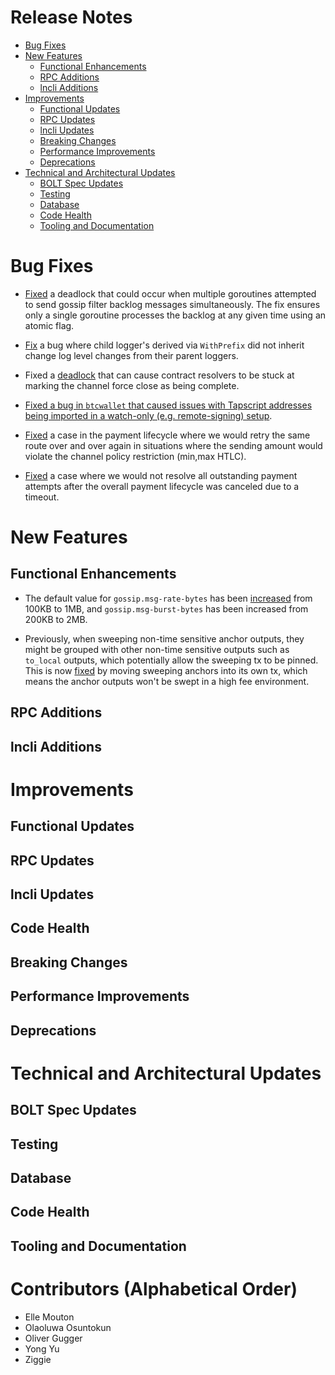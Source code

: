 # Release Notes
- [Bug Fixes](#bug-fixes)
- [New Features](#new-features)
    - [Functional Enhancements](#functional-enhancements)
    - [RPC Additions](#rpc-additions)
    - [lncli Additions](#lncli-additions)
- [Improvements](#improvements)
    - [Functional Updates](#functional-updates)
    - [RPC Updates](#rpc-updates)
    - [lncli Updates](#lncli-updates)
    - [Breaking Changes](#breaking-changes)
    - [Performance Improvements](#performance-improvements)
    - [Deprecations](#deprecations)
- [Technical and Architectural Updates](#technical-and-architectural-updates)
    - [BOLT Spec Updates](#bolt-spec-updates)
    - [Testing](#testing)
    - [Database](#database)
    - [Code Health](#code-health)
    - [Tooling and Documentation](#tooling-and-documentation)

# Bug Fixes

- [Fixed](https://github.com/lightningnetwork/lnd/pull/10097) a deadlock that
  could occur when multiple goroutines attempted to send gossip filter backlog
  messages simultaneously. The fix ensures only a single goroutine processes the
  backlog at any given time using an atomic flag.

- [Fix](https://github.com/lightningnetwork/lnd/pull/10107) a bug where child
  logger's derived via `WithPrefix` did not inherit change log level changes
  from their parent loggers.

- Fixed a [deadlock](https://github.com/lightningnetwork/lnd/pull/10108) that
  can cause contract resolvers to be stuck at marking the channel force close as
  being complete.

- [Fixed a bug in `btcwallet` that caused issues with Tapscript addresses being
  imported in a watch-only (e.g. remote-signing)
  setup](https://github.com/lightningnetwork/lnd/pull/10119).

- [Fixed](https://github.com/lightningnetwork/lnd/pull/10125) a case in the
  payment lifecycle where we would retry the same route over and over again in
  situations where the sending amount would violate the channel policy
  restriction (min,max HTLC).

- [Fixed](https://github.com/lightningnetwork/lnd/pull/10141) a case where we
  would not resolve all outstanding payment attempts after the overall payment
  lifecycle was canceled due to a timeout.

# New Features

## Functional Enhancements

* The default value for `gossip.msg-rate-bytes` has been
  [increased](https://github.com/lightningnetwork/lnd/pull/10096) from 100KB to
  1MB, and `gossip.msg-burst-bytes` has been increased from 200KB to 2MB.

- Previously, when sweeping non-time sensitive anchor outputs, they might be
  grouped with other non-time sensitive outputs such as `to_local` outputs,
  which potentially allow the sweeping tx to be pinned. This is now
  [fixed](https://github.com/lightningnetwork/lnd/pull/10117) by moving sweeping
  anchors into its own tx, which means the anchor outputs won't be swept in a
  high fee environment.

## RPC Additions

## lncli Additions

# Improvements

## Functional Updates

## RPC Updates

## lncli Updates

## Code Health

## Breaking Changes

## Performance Improvements

## Deprecations

# Technical and Architectural Updates

## BOLT Spec Updates

## Testing

## Database

## Code Health

## Tooling and Documentation

# Contributors (Alphabetical Order)

* Elle Mouton
* Olaoluwa Osuntokun
* Oliver Gugger
* Yong Yu
* Ziggie
